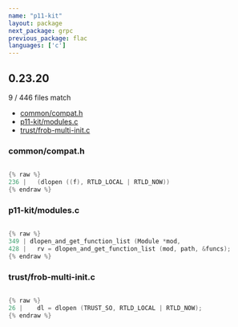```yaml
---
name: "p11-kit"
layout: package
next_package: grpc
previous_package: flac
languages: ['c']
---
```

## 0.23.20
9 / 446 files match

 - [common/compat.h](#commoncompath)
 - [p11-kit/modules.c](#p11-kitmodulesc)
 - [trust/frob-multi-init.c](#trustfrob-multi-initc)

### common/compat.h

```c

{% raw %}
236 | 	(dlopen ((f), RTLD_LOCAL | RTLD_NOW))
{% endraw %}

```
### p11-kit/modules.c

```c

{% raw %}
349 | dlopen_and_get_function_list (Module *mod,
428 | 	rv = dlopen_and_get_function_list (mod, path, &funcs);
{% endraw %}

```
### trust/frob-multi-init.c

```c

{% raw %}
26 | 	dl = dlopen (TRUST_SO, RTLD_LOCAL | RTLD_NOW);
{% endraw %}

```